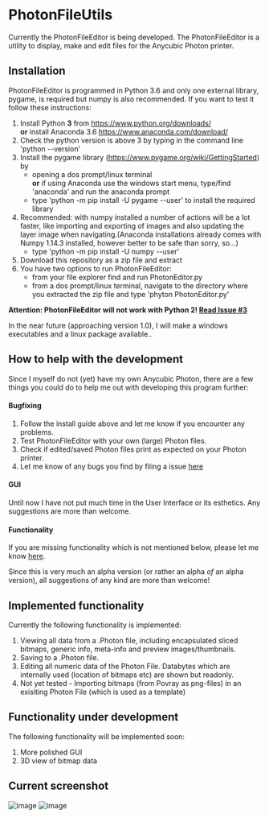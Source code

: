 # PhotonFileUtils

Currently the PhotonFileEditor is being developed. The PhotonFileEditor is a utility to display, make and edit files for the Anycubic Photon printer.

## Installation
PhotonFileEditor is programmed in Python 3.6 and only one external library, pygame, is required but numpy is also recommended. 
If you want to test it follow these instructions:
1) Install Python **3** from https://www.python.org/downloads/  
__or__ install Anaconda 3.6 https://www.anaconda.com/download/ 
2) Check the python version is above 3 by typing in the command line 'python --version'
3) Install the pygame library (https://www.pygame.org/wiki/GettingStarted) by 
   * opening a dos prompt/linux terminal  
   __or__ if using Anaconda use the windows start menu, type/find 'anaconda' and run the anaconda prompt
   * type 'python -m pip install -U pygame --user'  to install the required library
4) Recommended: with numpy installed a number of actions will be a lot faster, like importing and exporting of images and also updating the layer image when navigating.(Anaconda installations already comes with Numpy 1.14.3 installed, however better to be safe than sorry, so...)
   * type 'python -m pip install -U numpy --user'
5) Download this repository as a zip file and extract
6) You have two options to run PhotonFileEditor:
   * from your file explorer find and run PhotonEditor.py 
   * from a dos prompt/linux terminal, navigate to the directory where you extracted the zip file and type 'phyton PhotonEditor.py'

**Attention: PhotonFileEditor will not work with Python 2! [Read Issue #3](https://github.com/NardJ/PhotonFileUtils/issues/3)** 

In the near future (approaching version 1.0), I will make a windows executables and a linux package available..

## How to help with the development
Since I myself do not (yet) have my own Anycubic Photon, there are a few things you could do to help me out with developing this program further:

#### Bugfixing
1) Follow the install guide above and let me know if you encounter any problems.
2) Test PhotonFileEditor with your own (large) Photon files.
3) Check if edited/saved Photon files print as expected on your Photon printer.
4) Let me know of any bugs you find by filing a issue [here](https://github.com/NardJ/PhotonFileUtils/issues/)

#### GUI
Until now I have not put much time in the User Interface or its esthetics. Any suggestions are more than welcome.

#### Functionality
If you are missing functionality which is not mentioned below, please let me know [here](https://github.com/NardJ/PhotonFileUtils/issues/).

Since this is very much an alpha version (or rather an alpha *of* an alpha version), all suggestions of any kind are more than welcome!

## Implemented functionality
Currently the following functionality is implemented:
1. Viewing all data from a .Photon file, including encapsulated sliced bitmaps, generic info, meta-info and preview images/thumbnails.
2. Saving to a .Photon file.
3. Editing all numeric data of the Photon File. Databytes which are internally used (location of bitmaps etc) are shown but readonly.
4. Not yet tested - Importing bitmaps (from Povray as png-files) in an exisiting Photon File (which is used as a template)

## Functionality under development
The following functionality will be implemented soon:
1. More polished GUI
2. 3D view of bitmap data

## Current screenshot
![image](https://user-images.githubusercontent.com/11083514/41735866-babb511a-7582-11e8-8e4e-37a96751b097.png)
![image](https://user-images.githubusercontent.com/11083514/41695957-74c0e4f0-7509-11e8-9be5-382ac51c9fe2.png)
 
